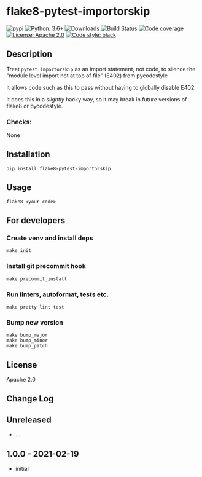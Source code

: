 # flake8-pytest-importorskip

[![pypi](https://badge.fury.io/py/flake8-pytest-importorskip.svg)](https://pypi.org/project/flake8-pytest-importorskip)
[![Python: 3.6+](https://img.shields.io/badge/Python-3.6+-blue.svg)](https://pypi.org/project/flake8-pytest-importorskip)
[![Downloads](https://img.shields.io/pypi/dm/flake8-pytest-importorskip.svg)](https://pypistats.org/packages/flake8-pytest-importorskip)
![Build Status](https://img.shields.io/github/checks-status/ashb/flake8-pytest-importorskip/main)
[![Code coverage](https://codecov.io/gh/ashb/flake8-pytest-importorskip/branch/main/graph/badge.svg)](https://codecov.io/gh/ashb/flake8-pytest-importorskip)
[![License: Apache 2.0](https://img.shields.io/badge/License-Apache%202.0-green.svg)](https://en.wikipedia.org/wiki/Apache_License)
[![Code style: black](https://img.shields.io/badge/code%20style-black-000000.svg)](https://github.com/ambv/black)

## Description

Treat `pytest.importorskip` as an import statement, not code, to silence the "module level import not at top of file" (E402) from pycodestyle

It allows code such as this to pass without having to globally disable E402.

It does this in a _slightly_ hacky way, so it may break in future versions of flake8 or pycodestyle.


### Checks:

None

## Installation

    pip install flake8-pytest-importorskip

## Usage

`flake8 <your code>`

## For developers

### Create venv and install deps

    make init

### Install git precommit hook

    make precommit_install

### Run linters, autoformat, tests etc.

    make pretty lint test

### Bump new version

    make bump_major
    make bump_minor
    make bump_patch

## License

Apache 2.0

## Change Log

Unreleased
-----

* ...

1.0.0 - 2021-02-19
-----

* initial
